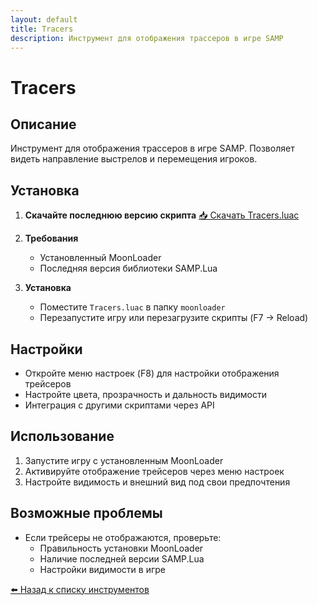 ```yaml
---
layout: default
title: Tracers
description: Инструмент для отображения трассеров в игре SAMP
---
```


# Tracers

## Описание

Инструмент для отображения трассеров в игре SAMP. Позволяет видеть направление выстрелов и перемещения игроков.

## Установка

1. **Скачайте последнюю версию скрипта**
   [📥 Скачать Tracers.luac](https://github.com/amfeeque/samp.tools/raw/refs/heads/main/Tracers/Tracers.luac)

2. **Требования**
   - Установленный MoonLoader
   - Последняя версия библиотеки SAMP.Lua

3. **Установка**
   - Поместите `Tracers.luac` в папку `moonloader`
   - Перезапустите игру или перезагрузите скрипты (F7 → Reload)

## Настройки

- Откройте меню настроек (F8) для настройки отображения трейсеров
- Настройте цвета, прозрачность и дальность видимости
- Интеграция с другими скриптами через API

## Использование

1. Запустите игру с установленным MoonLoader
2. Активируйте отображение трейсеров через меню настроек
3. Настройте видимость и внешний вид под свои предпочтения

## Возможные проблемы

- Если трейсеры не отображаются, проверьте:
  - Правильность установки MoonLoader
  - Наличие последней версии SAMP.Lua
  - Настройки видимости в игре

[⬅️ Назад к списку инструментов](../)
